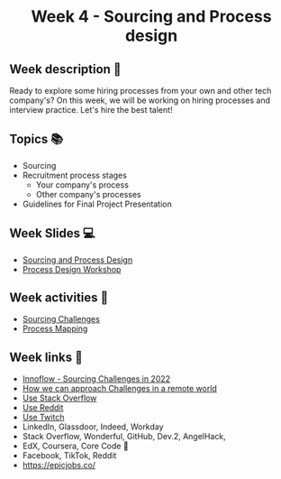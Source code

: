 <h1 align="center">Week 4 - Sourcing and Process design</h1>

## Week description 🏁
<p>Ready to explore some hiring processes from your own and other tech company's? On this week, we will be working on hiring processes and interview practice. Let's hire the best talent! </p>

## Topics 📚
* Sourcing
* Recruitment process stages 
  - Your company's process
  - Other company's processes  
 * Guidelines for Final Project Presentation

## Week Slides 💻
* [Sourcing and Process Design](https://docs.google.com/presentation/d/1bkhnm2AtcF5Ae92YXU4QX99DkXoQ4L2q9qdeRFaDx_Y/edit?usp=sharing)
* [Process Design Workshop](https://docs.google.com/presentation/d/1d0IgpqYi0bXrfDquAG7IAAAysfIPgipG94fWAxSrUmo/edit?usp=sharing)

## Week activities 🎉
* [Sourcing Challenges](https://jamboard.google.com/d/1ysXhocaCar_XMqM_pK4A6M6hym1fnGoG3p4uofzc2wo/edit?usp=sharing)
* [Process Mapping](https://jamboard.google.com/d/1SJn9owN03e0hB2N-xNpKIGpTNIb56xeWBOlhL13P6wA/edit?usp=sharing)


## Week links 🔗

* [Innoflow - Sourcing Challenges in 2022](https://www.innoflow.io/2021/09/24/top-3-recruitment-challenges-to-tackle-in-2022/)
* [How we can approach Challenges in a remote world](https://recooty.com/blog/overcome-your-recruiting-challenges-in-2022/)
* [Use Stack Overflow](https://devskiller.com/source-developers-stack-overflow/)
* [Use Reddit](https://amazinghiring.com/how-to-use-reddit-for-recruiting/)
* [Use Twitch](https://amazinghiring.com/sourcing-tech-talent-on-twitch-how-to-find-software-developers-using-the-popular-streaming-platform/)
* LinkedIn, Glassdoor, Indeed, Workday
* Stack Overflow, Wonderful, GitHub, Dev.2, AngelHack, 
* EdX, Coursera, Core Code 🚀
* Facebook, TikTok, Reddit 
* https://epicjobs.co/
